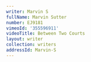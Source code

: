 ```yaml
---
writer: Marvin S
fullName: Marvin Sutter
number: EJ9181
vimeoId: '355596911'
videoTitle: Between Two Courts
layout: writer
collection: writers
addressId: Marvin-S
---
```

